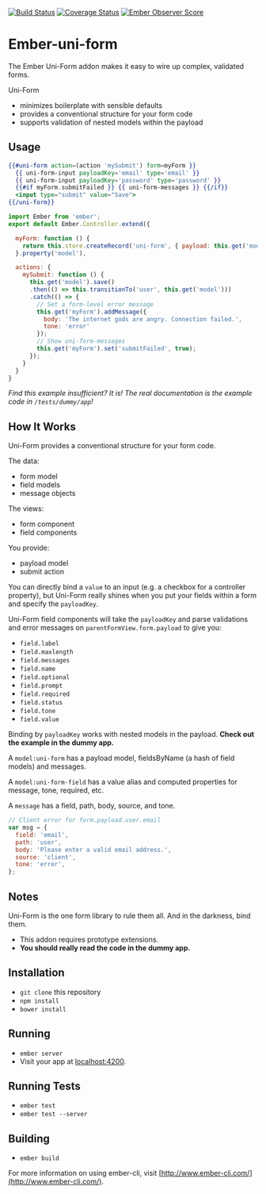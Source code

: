 
[![Build Status](https://travis-ci.org/dollarshaveclub/ember-uni-form.svg)](https://travis-ci.org/dollarshaveclub/ember-uni-form)
[![Coverage Status](https://coveralls.io/repos/dollarshaveclub/ember-uni-form/badge.svg)](https://coveralls.io/github/dollarshaveclub/ember-uni-form)
[![Ember Observer Score](http://emberobserver.com/badges/ember-uni-form.svg)](http://emberobserver.com/addons/ember-uni-form)

# Ember-uni-form

The Ember Uni-Form addon makes it easy to wire up complex, validated forms.

Uni-Form
* minimizes boilerplate with sensible defaults
* provides a conventional structure for your form code
* supports validation of nested models within the payload

## Usage

```handlebars
{{#uni-form action=(action 'mySubmit') form=myForm }}
  {{ uni-form-input payloadKey='email' type='email' }}
  {{ uni-form-input payloadKey='password' type='password' }}
  {{#if myForm.submitFailed }} {{ uni-form-messages }} {{/if}}
  <input type="submit" value="Save">
{{/uni-form}}
```

```javascript
import Ember from 'ember';
export default Ember.Controller.extend({

  myForm: function () {
    return this.store.createRecord('uni-form', { payload: this.get('model') });
  }.property('model'),

  actions: {
    mySubmit: function () {
      this.get('model').save()
      .then(() => this.transitionTo('user', this.get('model')))
      .catch(() => {
        // Set a form-level error message
        this.get('myForm').addMessage({
          body: 'The internet gods are angry. Connection failed.',
          tone: 'error'
        });
        // Show uni-form-messages
        this.get('myForm').set('submitFailed', true);
      });
    }
  }
}
```

_Find this example insufficient? It is! The real documentation is the example code in `/tests/dummy/app`!_

## How It Works

Uni-Form provides a conventional structure for your form code.

The data:
* form model
* field models
* message objects

The views:
* form component
* field components

You provide:
* payload model
* submit action

You can directly bind a `value` to an input (e.g. a checkbox for a controller property), but Uni-Form really shines when you put your fields within a form and specify the `payloadKey`.

Uni-Form field components will take the `payloadKey` and parse validations and error messages on `parentFormView.form.payload` to give you:
* `field.label`
* `field.maxlength`
* `field.messages`
* `field.name`
* `field.optional`
* `field.prompt`
* `field.required`
* `field.status`
* `field.tone`
* `field.value`

Binding by `payloadKey` works with nested models in the payload. __Check out the example in the dummy app.__

A `model:uni-form` has a payload model, fieldsByName (a hash of field models) and messages.

A `model:uni-form-field` has a value alias and computed properties for message, tone, required, etc.

A `message` has a field, path, body, source, and tone.

```javascript
// Client error for form.payload.user.email
var msg = {
  field: 'email',
  path: 'user',
  body: 'Please enter a valid email address.',
  source: 'client',
  tone: 'error',
};
```

## Notes

Uni-Form is the one form library to rule them all. And in the darkness, bind them.

* This addon requires prototype extensions.
* __You should really read the code in the dummy app.__

## Installation

* `git clone` this repository
* `npm install`
* `bower install`

## Running

* `ember server`
* Visit your app at [localhost:4200](http://localhost:4200).

## Running Tests

* `ember test`
* `ember test --server`

## Building

* `ember build`

For more information on using ember-cli, visit [http://www.ember-cli.com/](http://www.ember-cli.com/).
